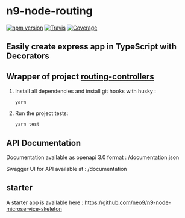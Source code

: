 # n9-node-routing

[![npm version](https://img.shields.io/npm/v/n9-node-routing.svg)](https://www.npmjs.com/package/n9-node-routing)
[![Travis](https://img.shields.io/travis/n9-node-routing/master.svg)](https://travis-ci.org/n9-node-routing)
[![Coverage](https://img.shields.io/codecov/c/github/n9-node-routing/master.svg)](https://codecov.io/gh/n9-node-routing)

## Easily create express app in TypeScript with Decorators

## Wrapper of project [routing-controllers](https://github.com/typestack/routing-controllers)

1. Install all dependencies and install git hooks with husky :

   `yarn`

2. Run the project tests:

   `yarn test`

## API Documentation

Documentation available as openapi 3.0 format : /documentation.json

Swagger UI for API available at : /documentation

## starter

A starter app is available here : https://github.com/neo9/n9-node-microservice-skeleton
